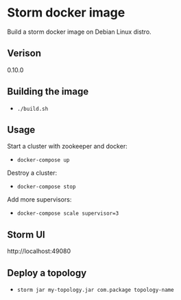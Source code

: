# Storm docker image
Build a storm docker image on Debian Linux distro.


## Verison
0.10.0

## Building the image
- ``./build.sh``

## Usage
Start a cluster with zookeeper and docker:

- ``docker-compose up``

Destroy a cluster:

- ``docker-compose stop``

Add more supervisors:

- ``docker-compose scale supervisor=3``


## Storm UI
http://localhost:49080


## Deploy a topology
- ``storm jar my-topology.jar com.package topology-name``

